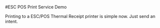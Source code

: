 #ESC POS Print Service Demo

Printing to a ESC/POS Thermal Receipt printer is simple now. Just send an intent.
